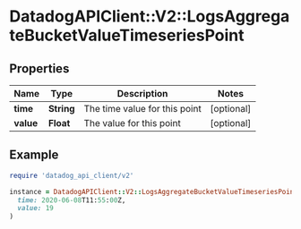 # DatadogAPIClient::V2::LogsAggregateBucketValueTimeseriesPoint

## Properties

| Name | Type | Description | Notes |
| ---- | ---- | ----------- | ----- |
| **time** | **String** | The time value for this point | [optional] |
| **value** | **Float** | The value for this point | [optional] |

## Example

```ruby
require 'datadog_api_client/v2'

instance = DatadogAPIClient::V2::LogsAggregateBucketValueTimeseriesPoint.new(
  time: 2020-06-08T11:55:00Z,
  value: 19
)
```

